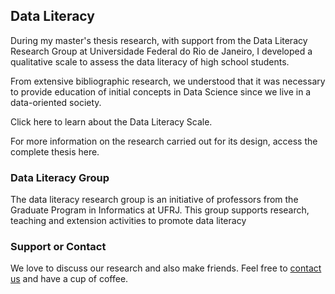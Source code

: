 ## Data Literacy

During my master's thesis research, with support from the Data Literacy Research Group at Universidade Federal do Rio de Janeiro, I developed a qualitative scale to assess the data literacy of high school students.

From extensive bibliographic research, we understood that it was necessary to provide education of initial concepts in Data Science since we live in a data-oriented society.

Click here to learn about the Data Literacy Scale.

For more information on the research carried out for its design, access the complete thesis here.

### Data Literacy Group

The data literacy research group is an initiative of professors from the Graduate Program in Informatics at UFRJ. This group supports research, teaching and extension activities to promote data literacy

### Support or Contact

We love to discuss our research and also make friends. Feel free to [contact us](https://api.whatsapp.com/send?phone=5521987401692&text=Hi%20Luciana!%20Can%20we%20talk%20about%20your%20Data%20Literacy%20project?) and have a cup of coffee. 
